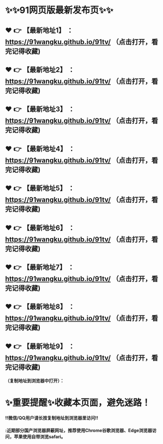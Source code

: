 # :sparkles::sparkles:91网页版最新发布页:sparkles::sparkles:

 :heart: :point_right: 【最新地址1】 ：https://91wangku.github.io/91tv/     （点击打开，看完记得收藏)
 ------
 :heart: :point_right: 【最新地址2】 ：https://91wangku.github.io/91tv/     （点击打开，看完记得收藏)
 ------
 :heart: :point_right: 【最新地址3】 ：https://91wangku.github.io/91tv/    （点击打开，看完记得收藏) 
 ------
  :heart: :point_right: 【最新地址4】 ：https://91wangku.github.io/91tv/     （点击打开，看完记得收藏)
 ------
 :heart: :point_right: 【最新地址5】 ：https://91wangku.github.io/91tv/     （点击打开，看完记得收藏)
 ------
 :heart: :point_right: 【最新地址6】 ：https://91wangku.github.io/91tv/      （点击打开，看完记得收藏) 
 ------
 :heart: :point_right: 【最新地址7】 ：https://91wangku.github.io/91tv/     （点击打开，看完记得收藏)
 ------
 :heart: :point_right: 【最新地址8】 ：https://91wangku.github.io/91tv/     （点击打开，看完记得收藏)
 ------
 :heart: :point_right: 【最新地址9】 ：https://91wangku.github.io/91tv/     （点击打开，看完记得收藏) 
 ------






 


#### （复制地址到浏览器中打开）：
# :sparkles:重要提醒:sparkles:收藏本页面，避免迷路！
#### ‼️微信/QQ用户请长按复制地址到浏览器里访问‼
#### :近期部分国产浏览器屏蔽网址，推荐使用Chrome谷歌浏览器、Edge浏览器访问，苹果使用自带浏览safari。
